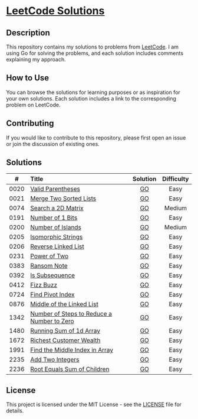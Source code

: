 # [LeetCode Solutions](https://github.com/sdimon13/leetCode)

## Description
This repository contains my solutions to problems from [LeetCode](https://leetcode.com/). I am using Go for solving the problems, and each solution includes comments explaining my approach.

## How to Use
You can browse the solutions for learning purposes or as inspiration for your own solutions. Each solution includes a link to the corresponding problem on LeetCode.

## Contributing
If you would like to contribute to this repository, please first open an issue or join the discussion of existing ones.

## Solutions

|  #   | Title                                                                                                                            |                          Solution                           | Difficulty |
|:----:|:---------------------------------------------------------------------------------------------------------------------------------|:-----------------------------------------------------------:|:----------:|
| 0020 | [Valid Parentheses](https://leetcode.com/problems/valid-parentheses/)                                                            |             [GO](algorithms/valid-parentheses)              |    Easy    |
| 0021 | [Merge Two Sorted Lists](https://leetcode.com/problems/merge-two-sorted-lists/)                                                  |           [GO](algorithms/merge-two-sorted-lists)           |    Easy    |
| 0074 | [Search a 2D Matrix](https://leetcode.com/problems/search-a-2d-matrix/)                                                          |             [GO](algorithms/search-a-2d-matrix)             |   Medium   |
| 0191 | [Number of 1 Bits](https://leetcode.com/problems/number-of-1-bits/)                                                              |              [GO](algorithms/number-of-1-bits)              |    Easy    |
| 0200 | [Number of Islands](https://leetcode.com/problems/number-of-islands/)                                                            |             [GO](algorithms/number-of-islands)              |   Medium   |
| 0205 | [Isomorphic Strings](https://leetcode.com/problems/isomorphic-strings/)                                                          |             [GO](algorithms/isomorphic-strings)             |    Easy    |
| 0206 | [Reverse Linked List](https://leetcode.com/problems/reverse-linked-list/)                                                        |            [GO](algorithms/reverse-linked-list)             |    Easy    |
| 0231 | [Power of Two](https://leetcode.com/problems/power-of-two/)                                                                      |                [GO](algorithms/power-of-two)                |    Easy    |
| 0383 | [Ransom Note](https://leetcode.com/problems/ransom-note/)                                                                        |                [GO](algorithms/ransom-note)                 |    Easy    |
| 0392 | [Is Subsequence](https://leetcode.com/problems/is-subsequence/)                                                                  |               [GO](algorithms/is-subsequence)               |    Easy    |
| 0412 | [Fizz Buzz](https://leetcode.com/problems/fizz-buzz/)                                                                            |                 [GO](algorithms/fizz-buzz)                  |    Easy    |
| 0724 | [Find Pivot Index](https://leetcode.com/problems/find-pivot-index/)                                                              |              [GO](algorithms/find-pivot-index)              |    Easy    |
| 0876 | [Middle of the Linked List](https://leetcode.com/problems/middle-of-the-linked-list/)                                            |         [GO](algorithms/middle-of-the-linked-list)          |    Easy    |
| 1342 | [Number of Steps to Reduce a Number to Zero](https://leetcode.com/problems/number-of-steps-to-reduce-a-number-to-zero/)          | [GO](algorithms/number-of-steps-to-reduce-a-number-to-zero) |    Easy    |
| 1480 | [Running Sum of 1d Array](https://leetcode.com/problems/running-sum-of-1d-array/)                                                |          [GO](algorithms/running-sum-of-1-d-array)          |    Easy    |
| 1672 | [Richest Customer Wealth](https://leetcode.com/problems/richest-customer-wealth/)                                                |          [GO](algorithms/richest-customer-wealth)           |    Easy    |
| 1991 | [Find the Middle Index in Array](https://leetcode.com/problems/find-the-middle-index-in-array/)                                  |       [GO](algorithms/find-the-middle-index-in-array)       |    Easy    |
| 2235 | [Add Two Integers](https://leetcode.com/problems/add-two-integers/)                                                              |              [GO](algorithms/add-two-integers)              |    Easy    |
| 2236 | [Root Equals Sum of Children](https://leetcode.com/problems/root-equals-sum-of-children/)                                        |        [GO](algorithms/root-equals-sum-of-children)         |    Easy    |

## License
This project is licensed under the MIT License - see the [LICENSE](LICENSE) file for details.